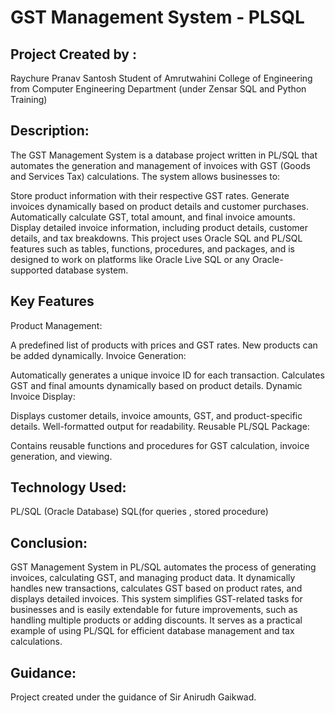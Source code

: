 # GST Management System - PLSQL
## Project Created by : 
Raychure Pranav Santosh Student of Amrutwahini College of Engineering from Computer Engineering Department (under Zensar SQL and Python Training)

## Description:
The GST Management System is a database project written in PL/SQL that automates the generation and management 
of invoices with GST (Goods and Services Tax) calculations. The system allows businesses to:

Store product information with their respective GST rates.
Generate invoices dynamically based on product details and customer purchases.
Automatically calculate GST, total amount, and final invoice amounts.
Display detailed invoice information, including product details, customer details, and tax breakdowns.
This project uses Oracle SQL and PL/SQL features such as tables, functions, procedures, and packages, 
and is designed to work on platforms like Oracle Live SQL or any Oracle-supported database system.

## Key Features
Product Management:

A predefined list of products with prices and GST rates.
New products can be added dynamically.
Invoice Generation:

Automatically generates a unique invoice ID for each transaction.
Calculates GST and final amounts dynamically based on product details.
Dynamic Invoice Display:

Displays customer details, invoice amounts, GST, and product-specific details.
Well-formatted output for readability.
Reusable PL/SQL Package:

Contains reusable functions and procedures for GST calculation, invoice generation, and viewing.

## Technology Used:
PL/SQL (Oracle Database) SQL(for queries , stored procedure)

## Conclusion:

GST Management System in PL/SQL automates the process of generating invoices, calculating GST, and managing product data. 
It dynamically handles new transactions, calculates GST based on product rates, and displays detailed invoices. 
This system simplifies GST-related tasks for businesses and is easily extendable for future improvements, 
such as handling multiple products or adding discounts. It serves as a practical example of using PL/SQL for efficient 
database management and tax calculations.

## Guidance: 
Project created under the guidance of Sir Anirudh Gaikwad.
